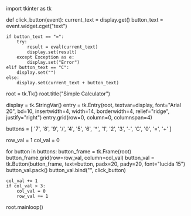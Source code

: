 import tkinter as tk

def click_button(event):
    current_text = display.get()
    button_text = event.widget.cget("text")
    
    if button_text == "=":
        try:
            result = eval(current_text)
            display.set(result)
        except Exception as e:
            display.set("Error")
    elif button_text == "C":
        display.set("")
    else:
        display.set(current_text + button_text)

root = tk.Tk()
root.title("Simple Calculator")

display = tk.StringVar()
entry = tk.Entry(root, textvar=display, font="Arial 20", bd=10, insertwidth=4, width=14, borderwidth=4, relief="ridge", justify="right")
entry.grid(row=0, column=0, columnspan=4)

buttons = [
    '7', '8', '9', '/',
    '4', '5', '6', '*',
    '1', '2', '3', '-',
    'C', '0', '=', '+'
]

row_val = 1
col_val = 0

for button in buttons:
    button_frame = tk.Frame(root)
    button_frame.grid(row=row_val, column=col_val)
    button_val = tk.Button(button_frame, text=button, padx=20, pady=20, font="lucida 15")
    button_val.pack()
    button_val.bind("<Button-1>", click_button)

    col_val += 1
    if col_val > 3:
        col_val = 0
        row_val += 1

root.mainloop()
